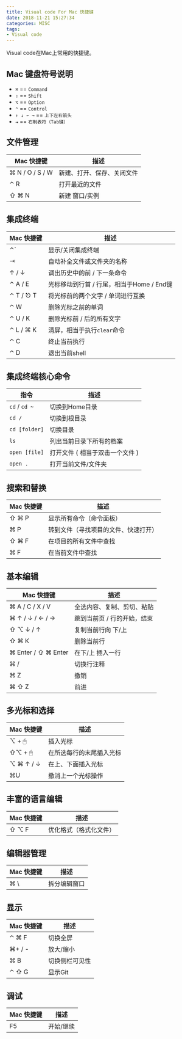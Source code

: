 ```yaml
---
title: Visual code For Mac 快捷键
date: 2018-11-21 15:27:34
categories: MISC
tags: 
- Visual code
---
```


Visual code在Mac上常用的快捷键。

## Mac 键盘符号说明

- `⌘` == `Command`
- `⇧` == `Shift`
- `⌥` == `Option`
- `⌃` == `Control`
- `↑ ↓ ← →` == `上下左右箭头`
- `⇥` == `右制表符（Tab键）`

## 文件管理

| Mac 快捷键      | 描述                       |
| --------------- | -------------------------- |
| ⌘ N / O / S / W | 新建、打开、保存、关闭文件 |
| ⌃ R             | 打开最近的文件             |
| ⇧ ⌘ N           | 新建 窗口/实例             |

## 集成终端

| Mac 快捷键 | 描述                                      |
| ---------- | ----------------------------------------- |
| ⌃`         | 显示/关闭集成终端                         |
| ⇥          | 自动补全文件或文件夹的名称                |
| ↑ / ↓      | 调出历史中的前 / 下一条命令               |
| ⌃ A / E    | 光标移动到行首 / 行尾，相当于Home / End键 |
| ⌃ T / ⎋ T  | 将光标前的两个文字 / 单词进行互换         |
| ⌃ W        | 删除光标之前的单词                        |
| ⌃ U / K    | 删除光标前 / 后的所有文字                 |
| ⌃ L / ⌘ K  | 清屏，相当于执行`clear`命令               |
| ⌃ C        | 终止当前执行                              |
| ⌃ D        | 退出当前shell                             |

## 集成终端核心命令

| 指令          | 描述                            |
| ------------- | ------------------------------- |
| `cd` / `cd ~` | 切换到Home目录                  |
| `cd /`        | 切换到根目录                    |
| `cd [folder]` | 切换目录                        |
| `ls`          | 列出当前目录下所有的档案        |
| `open [file]` | 打开文件 ( 相当于双击一个文件 ) |
| `open .`      | 打开当前文件/文件夹             |

## 搜索和替换

| Mac 快捷键 | 描述                                 |
| ---------- | ------------------------------------ |
| ⇧ ⌘ P      | 显示所有命令（命令面板）             |
| ⌘ P        | 转到文件（寻找项目的文件、快速打开） |
| ⇧ ⌘ F      | 在项目的所有文件中查找               |
| ⌘ F        | 在当前文件中查找                     |

## 基本编辑

| Mac 快捷键          | 描述                        |
| ------------------- | --------------------------- |
| ⌘ A / C / X / V     | 全选内容、复制、剪切、粘贴  |
| ⌘ ↑ / ↓ / ← / →     | 跳到当前页 / 行的开始，结束 |
| ⇧ ⌥ ↓ / ↑           | 复制当前行向 下/上          |
| ⇧ ⌘ K               | 删除当前行                  |
| ⌘ Enter / ⇧ ⌘ Enter | 在下/上 插入一行            |
| ⌘ /                 | 切换行注释                  |
| ⌘ Z                 | 撤销                        |
| ⌘ ⇧ Z               | 前进                        |

## 多光标和选择

| Mac 快捷键 | 描述                     |
| ---------- | ------------------------ |
| ⌥ + 🖱      | 插入光标                 |
| ⇧⌥ + 🖱     | 在所选每行的末尾插入光标 |
| ⌥ ⌘ ↑ / ↓  | 在上、下面插入光标       |
| ⌘U         | 撤消上一个光标操作       |

## 丰富的语言编辑

| Mac 快捷键 | 描述                   |
| ---------- | ---------------------- |
| ⇧ ⌥ F      | 优化格式（格式化文件） |

## 编辑器管理

| Mac 快捷键 | 描述         |
| ---------- | ------------ |
| ⌘ \        | 拆分编辑窗口 |

## 显示

| Mac 快捷键 | 描述           |
| ---------- | -------------- |
| ⌃ ⌘ F      | 切换全屏       |
| ⌘+ / -     | 放大/缩小      |
| ⌘ B        | 切换侧栏可见性 |
| ⌃ ⇧ G      | 显示Git        |

## 调试

| Mac 快捷键 | 描述      |
| ---------- | --------- |
| F5         | 开始/继续 |

